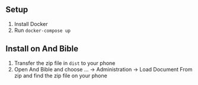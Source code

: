 ## Setup

1. Install Docker
2. Run `docker-compose up`

## Install on And Bible

1. Transfer the zip file in `dist` to your phone
2. Open And Bible and choose ... -> Administration -> Load Document From zip
and find the zip file on your phone
